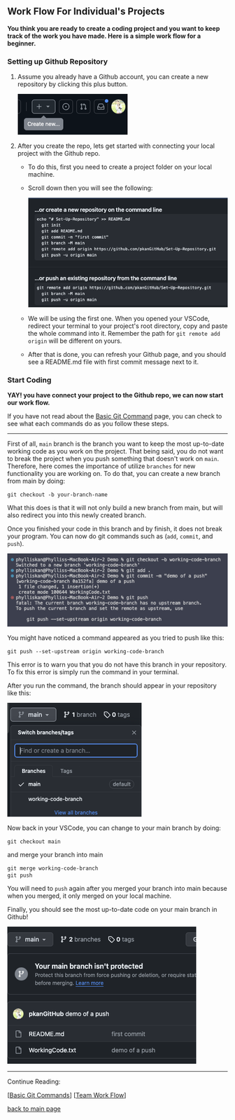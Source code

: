 ## Work Flow For Individual's Projects

**You think you are ready to create a coding project and you want to keep track of the work you have made. Here is a simple work flow for a beginner.**

### Setting up Github Repository

1. Assume you already have a Github account, you can create a new repository by clicking this plus button.

   ![AddRepo](/Img/create-repo1.png)

2. After you create the repo, lets get started with connecting your local project with the Github repo.

   - To do this, first you need to create a project folder on your local machine.
   - Scroll down then you will see the following:

     ![ConnctRepo](/Img/connect-repo.png)

   - We will be using the first one. When you opened your VSCode, redirect your terminal to your project's root directory, copy and paste the whole command into it. Remember the path for `git remote add origin` will be different on yours.

   - After that is done, you can refresh your Github page, and you should see a README.md file with first commit message next to it.

### Start Coding

**YAY! you have connect your project to the Github repo, we can now start our work flow.**

If you have not read about the [Basic Git Command](./GitCommand.md) page, you can check to see what each commands do as you follow these steps.

<hr>

First of all, `main` branch is the branch you want to keep the most up-to-date working code as you work on the project. That being said, you do not want to break the project when you push something that doesn't work on `main`. Therefore, here comes the importance of utilize `branches` for new functionality you are working on. To do that, you can create a new branch from main by doing:

```
git checkout -b your-branch-name
```

What this does is that it will not only build a new branch from main, but will also redirect you into this newly created branch.

Once you finished your code in this branch and by finish, it does not break your program. You can now do git commands such as (`add`, `commit`, and `push`).

![DemoPush](/Img/demo-push.png)

You might have noticed a command appeared as you tried to push like this:

```
git push --set-upstream origin working-code-branch
```

This error is to warn you that you do not have this branch in your repository. To fix this error is simply run the command in your terminal.

After you run the command, the branch should appear in your repository like this:

![PushedBranch](/Img/pushed-branch.png)

Now back in your VSCode, you can change to your main branch by doing:

```
git checkout main
```

and merge your branch into main

```
git merge working-code-branch
git push
```

You will need to `push` again after you merged your branch into main because when you merged, it only merged on your local machine.

Finally, you should see the most up-to-date code on your main branch in Github!

![MergeSuccess](/Img/merged-success.png)

<hr>
Continue Reading:

[[Basic Git Commands](./GitCommand.md)]
[[Team Work Flow](./TeamWorkFlow.md)]

[back to main page](../README.md)
